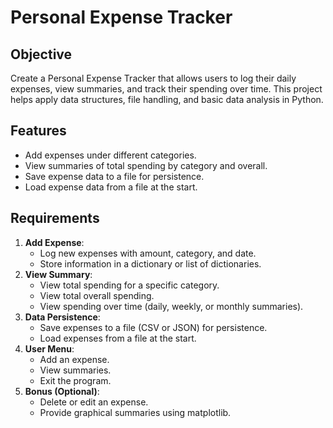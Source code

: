 # Personal Expense Tracker

## Objective
Create a Personal Expense Tracker that allows users to log their daily expenses, view summaries, and track their spending over time. This project helps apply data structures, file handling, and basic data analysis in Python.

## Features
- Add expenses under different categories.
- View summaries of total spending by category and overall.
- Save expense data to a file for persistence.
- Load expense data from a file at the start.

## Requirements
1. **Add Expense**:
   - Log new expenses with amount, category, and date.
   - Store information in a dictionary or list of dictionaries.
2. **View Summary**:
   - View total spending for a specific category.
   - View total overall spending.
   - View spending over time (daily, weekly, or monthly summaries).
3. **Data Persistence**:
   - Save expenses to a file (CSV or JSON) for persistence.
   - Load expenses from a file at the start.
4. **User Menu**:
   - Add an expense.
   - View summaries.
   - Exit the program.
5. **Bonus (Optional)**:
   - Delete or edit an expense.
   - Provide graphical summaries using matplotlib.





